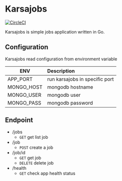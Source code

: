 Karsajobs
=============================

[![CircleCI](https://dl.circleci.com/status-badge/img/gh/fajarhardeka/a433-microservices/tree/karsajobs.svg?style=svg)](https://dl.circleci.com/status-badge/redirect/gh/fajarhardeka/a433-microservices/tree/karsajobs)

Karsajobs is simple jobs application written in Go.

## Configuration
Karsajobs read configuration from environment variable

| ENV        |      Description                 |
|------------|:---------------------------------|
| APP_PORT   | run karsajobs in specific port   |
| MONGO_HOST | mongodb hostname                 |
| MONGO_USER | mongodb user                     |
| MONGO_PASS | mongodb password                 |


  
## Endpoint
- /jobs
  - `GET` get list job
- /job
  - `POST` create a job  
- /job/id
  - `GET` get job
  - `DELETE` delete job
- /health
  - `GET` check app health status
